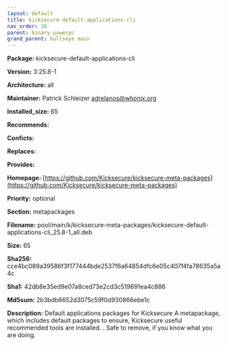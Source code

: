```yaml
---
layout: default
title: kicksecure-default-applications-cli
nav_order: 26
parent: binary-powerpc
grand_parent: bullseye main
---
```


**Package:** kicksecure-default-applications-cli

**Version:** 3:25.8-1

**Architecture:**  all

**Maintainer:**  Patrick Schleizer <adrelanos@whonix.org>

**Installed_size:**  65

**Recommends:**  

**Conficts:**  

**Replaces:**  

**Provides:**  

**Homepage:**  [https://github.com/Kicksecure/kicksecure-meta-packages](https://github.com/Kicksecure/kicksecure-meta-packages)

**Priority:**  optional

**Section:** metapackages

**Filename:**  pool/main/k/kicksecure-meta-packages/kicksecure-default-applications-cli_25.8-1_all.deb

**Size:**  65

**Sha256:**  cce4bc089a39586f3f177444bde2537f6a64854dfc6e05c407f4fa78635a5a4c

**Sha1:**  42db8e35ed9e07a8ced73e2cd3c519691ea4c886

**Md5sum:**  2b3bdb6652d3075c59f0d930866ebe1c

**Description:** Default applications packages for Kicksecure
 A metapackage, which includes default packages to ensure, Kicksecure
 useful recommended tools are installed.
 .
 Safe to remove, if you know what you are doing.



